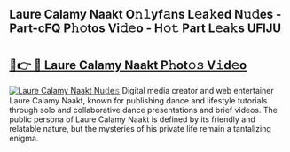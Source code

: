 ## Laure Calamy Naakt O𝚗𝚕yf𝚊ns L𝚎a𝚔ed N𝚞𝚍es - Part-cFQ P𝚑𝚘tos Vi𝚍𝚎o - H𝚘𝚝 Part L𝚎a𝚔s UFlJU

# <h2><a href="http://kfbhv6w.oniu.top/?m=Laure+Calamy+Naakt">🔗👉 🔴 Laure Calamy Naakt P𝚑ot𝚘𝚜 V𝚒d𝚎o</a></h2>

[![Laure Calamy Naakt Nu𝚍e𝚜](https://i.imgur.com/0qMVB7G.gif)](http://kfbhv6w.oniu.top/?m=Laure+Calamy+Naakt)
Digital media creator and web entertainer Laure Calamy Naakt, known for publishing dance and lifestyle tutorials through solo and collaborative dance presentations and brief videos. The public persona of Laure Calamy Naakt is defined by its friendly and relatable nature, but the mysteries of his private life remain a tantalizing enigma.  
